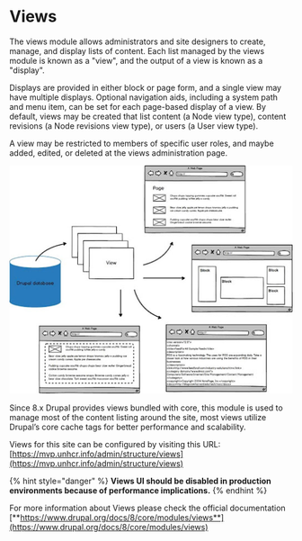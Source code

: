 # Views

The views module allows administrators and site designers to create, manage, and display lists of content. Each list managed by the views module is known as a "view", and the output of a view is known as a "display".

Displays are provided in either block or page form, and a single view may have multiple displays. Optional navigation aids, including a system path and menu item, can be set for each page-based display of a view. By default, views may be created that list content (a Node view type), content revisions (a Node revisions view type), or users (a User view type).

A view may be restricted to members of specific user roles, and maybe added, edited, or deleted at the views administration page.

![](../../.gitbook/assets/unnamed.jpg)

Since 8.x Drupal provides views bundled with core, this module is used to manage most of the content listing around the site, most views utilize Drupal’s core cache tags for better performance and scalability.

Views for this site can be configured by visiting this URL: [https://mvp.unhcr.info/admin/structure/views](https://mvp.unhcr.info/admin/structure/views)

{% hint style="danger" %}
**Views UI should be disabled in production environments because of performance implications.**
{% endhint %}

For more information about Views please check the official documentation [**https://www.drupal.org/docs/8/core/modules/views**](https://www.drupal.org/docs/8/core/modules/views)
